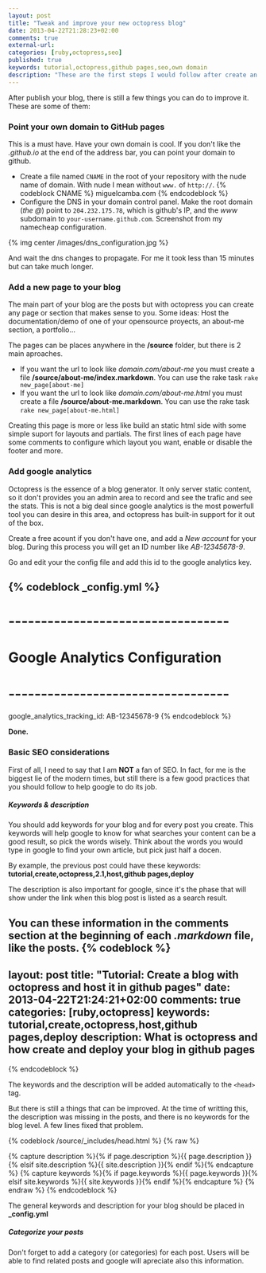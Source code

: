 ```yaml
---
layout: post
title: "Tweak and improve your new octopress blog"
date: 2013-04-22T21:28:23+02:00
comments: true
external-url:
categories: [ruby,octopress,seo]
published: true
keywords: tutorial,octopress,github pages,seo,own domain
description: "These are the first steps I would follow after create an octopress blog."
---
```


After publish your blog, there is still a few things you can do to improve it. These are some of them:

### Point your own domain to GitHub pages

This is a must have. Have your own domain is cool. If you don't like the _.github.io_ at the end of the address bar,
you can point your domain to github.

* Create a file named `CNAME` in the root of your repository with the nude name of domain. With nude I mean
  without `www.` of `http://`.
  {% codeblock CNAME %}
  miguelcamba.com
  {% endcodeblock %}
* Configure the DNS in your domain control panel. Make the root domain (_the @_) point to `204.232.175.78`, which is
  github's IP, and the _www_ subdomain to `your-username.github.com`. Screenshot from my namecheap configuration.

{% img center /images/dns_configuration.jpg %}

And wait the dns changes to propagate. For me it took less than 15 minutes but can take much longer.

### Add a new page to your blog
The main part of your blog are the posts but with octopress you can create any page or section that makes sense to you.
Some ideas: Host the documentation/demo of one of your opensource proyects, an about-me section, a portfolio...

The pages can be places anywhere in the **/source** folder, but there is 2 main aproaches.

* If you want the url to look like *domain.com/about-me* you must create a file **/source/about-me/index.markdown**.
You can use the rake task `rake new_page[about-me]`
* If you want the url to look like *domain.com/about-me.html* you must create a file **/source/about-me.markdown**.
You can use the rake task `rake new_page[about-me.html]`

Creating this page is more or less like build an static html side with some simple suport for layouts and
partials. The first lines of each page have some comments to configure which layout you want, enable or disable
the footer and more.


### Add google analytics

Octopress is the essence of a blog generator. It only server static content, so it don't provides you
an admin area to record and see the trafic and see the stats. This is not a big deal since google analytics is
the most powerfull tool you can desire in this area, and octopress has built-in support for it out of the box.

Create a free acount if you don't have one, and add a _New account_ for your blog. During this process you
will get an ID number like _AB-12345678-9_.

Go and edit your the config file and add this id to the google analytics key.

{% codeblock _config.yml %}
---
# ---------------------------------- #
#   Google Analytics Configuration   #
# ---------------------------------- #

google_analytics_tracking_id: AB-12345678-9
{% endcodeblock %}

**Done.**

### Basic SEO considerations

First of all, I need to say that I am **NOT** a fan of SEO. In fact, for me is the biggest lie of the modern times, but still
there is a few good practices that you should follow to help google to do its job.

##### Keywords & description
You should add keywords for your blog and for every post you create. This keywords will help google to know
for what searches your content can be a good result, so pick the words wisely. Think about the words you would
type in google to find your own article, but pick just half a docen.

By example, the previous post could have these keywords: **tutorial,create,octopress,2.1,host,github pages,deploy**

The description is also important for google, since it's the phase that will show under the link when this blog post
is listed as a search result.

You can these information in the comments section at the beginning of each _.markdown_ file, like the posts.
{% codeblock %}
---
layout: post
title: "Tutorial: Create a blog with octopress and host it in github pages"
date: 2013-04-22T21:24:21+02:00
comments: true
categories: [ruby,octopress]
keywords: tutorial,create,octopress,host,github pages,deploy
description: What is octopress and how create and deploy your blog in github pages
---
{% endcodeblock %}

The keywords and the description will be added automatically to the `<head>` tag.

But there is still a things that can be improved. At the time of writting this, the description was missing
in the posts, and there is no keywords for the blog level. A few lines fixed that problem.

{% codeblock /source/_includes/head.html %}
{% raw %}
<!DOCTYPE html>
<!--[if IEMobile 7 ]><html class="no-js iem7"><![endif]-->
<!--[if lt IE 9]><html class="no-js lte-ie8"><![endif]-->
<!--[if (gt IE 8)|(gt IEMobile 7)|!(IEMobile)|!(IE)]><!--><html class="no-js" lang="en"><!--<![endif]-->
<head>
  <meta charset="utf-8">
  <title>{% if page.title %}{{ page.title }} - {% endif %}{{ site.title }}</title>
  <meta name="author" content="{{ site.author }}">

  {% capture description %}{% if page.description %}{{ page.description }}{% elsif site.description %}{{ site.description }}{% endif %}{% endcapture %}
  <meta name="description" content="{{ description }}">
  {% capture keywords %}{% if page.keywords %}{{ page.keywords }}{% elsif site.keywords %}{{ site.keywords }}{% endif %}{% endcapture %}
  <meta name="keywords" content="{{ keywords }}">
{% endraw %}
{% endcodeblock %}

The general keywords and description for your blog should be placed in **_config.yml**

##### Categorize your posts

Don't forget to add a category (or categories) for each post. Users will be able to find related posts and google
will apreciate also this information.
